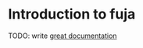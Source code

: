 # Introduction to fuja

TODO: write [great documentation](http://jacobian.org/writing/what-to-write/)
